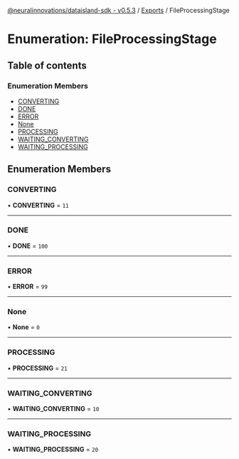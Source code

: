 [@neuralinnovations/dataisland-sdk - v0.5.3](../../README.md) / [Exports](../modules.md) / FileProcessingStage

# Enumeration: FileProcessingStage

## Table of contents

### Enumeration Members

- [CONVERTING](FileProcessingStage.md#converting)
- [DONE](FileProcessingStage.md#done)
- [ERROR](FileProcessingStage.md#error)
- [None](FileProcessingStage.md#none)
- [PROCESSING](FileProcessingStage.md#processing)
- [WAITING\_CONVERTING](FileProcessingStage.md#waiting_converting)
- [WAITING\_PROCESSING](FileProcessingStage.md#waiting_processing)

## Enumeration Members

### CONVERTING

• **CONVERTING** = ``11``

___

### DONE

• **DONE** = ``100``

___

### ERROR

• **ERROR** = ``99``

___

### None

• **None** = ``0``

___

### PROCESSING

• **PROCESSING** = ``21``

___

### WAITING\_CONVERTING

• **WAITING\_CONVERTING** = ``10``

___

### WAITING\_PROCESSING

• **WAITING\_PROCESSING** = ``20``
